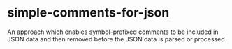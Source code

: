 # simple-comments-for-json
An approach which enables symbol-prefixed comments to be included in JSON data and then removed before the JSON data is parsed or processed
